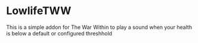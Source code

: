 # LowlifeTWW
This is a simple addon for The War Within to play a sound when your health is below a default or configured threshhold
